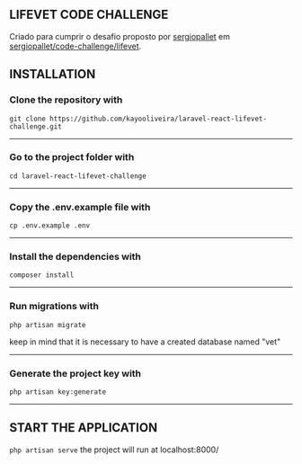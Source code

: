 ## LIFEVET CODE CHALLENGE

<p>Criado para cumprir o desafio proposto por <a href="https://github.com/sergiopallet">sergiopallet</a> em <a href="https://github.com/sergiopallet/code-challenge-lifevet">sergiopallet/code-challenge/lifevet</a>.</p>

## INSTALLATION

<h3>Clone the repository with</h3>
<code>git clone https://github.com/kayooliveira/laravel-react-lifevet-challenge.git</code>

<hr>

<h3>Go to the project folder with</h3>
<code>cd laravel-react-lifevet-challenge</code>

<hr>

<h3>Copy the .env.example file with</h3>
<code>cp .env.example .env</code>

<hr>

<h3>Install the dependencies with</h3>
<code>composer install</code>

<hr>

<h3>Run migrations with</h3>

<code>php artisan migrate</code>

<span>keep in mind that it is necessary to have a created database named "vet"</span>

<hr>

<h3>Generate the project key with</h3>
<code>php artisan key:generate</code>

<hr>

## START THE APPLICATION

<code>php artisan serve</code>
<span>the project will run at localhost:8000/</span>


